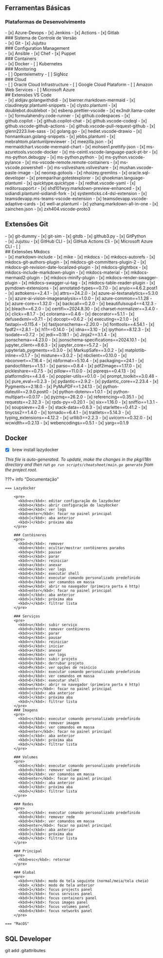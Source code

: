 ## Ferramentas Básicas
### Plataformas de Desenvolvimento
<div class="mdx-columns2" markdown>
- [x] Azure-Devops
- [x] Jenkins
- [x] Actions
- [x] Gitlab
</div>
### Sistema de Controle de Versão
<div class="mdx-columns2" markdown>
- [x] Git
- [x] Jujutsu
</div>
### Configuration Management
<div class="mdx-columns2" markdown>
- [x] Ansible
- [x] Chef
- [x] Puppet
</div>
### Containers
<div class="mdx-columns2" markdown>
- [x] Docker
- [ ] Kubernetes
</div>
### Monitoring
<div class="mdx-columns2" markdown>
- [ ] Opentelemetry
- [ ] SigNoz
</div>
### Cloud
<div class="mdx-columns2" markdown>
- [ ] Oracle Cloud Infrastructure
- [ ] Google Cloud Plataform
- [ ] Amazon Web Services
- [ ] Microsoft Azure
</div>
## Extensões VS Code
<div class="mdx-columns2" markdown>
- [x] aldijav.golangwithdidi
- [x] bierner.markdown-mermaid
- [x] claudineyqr.plantuml-snippets
- [x] clysto.plantuml
- [x] doublebot.doublebot
- [x] esbenp.prettier-vscode
- [x] ex3ndr.llama-coder
- [x] formulahendry.code-runner
- [x] github.codespaces
- [x] github.copilot
- [x] github.copilot-chat
- [x] github.vscode-codeql
- [x] github.vscode-github-actions
- [x] github.vscode-pull-request-github
- [x] glenn2223.live-sass
- [x] golang.go
- [x] hediet.vscode-drawio
- [x] honnamkuan.golang-snippets
- [x] jebbs.plantuml
- [x] mebrahtom.plantumlpreviewer
- [x] meezilla.json
- [x] mermaidchart.vscode-mermaid-chart
- [x] mohsen1.prettify-json
- [x] ms-azuretools.vscode-docker
- [x] ms-ceintl.vscode-language-pack-pt-br
- [x] ms-python.debugpy
- [x] ms-python.python
- [x] ms-python.vscode-pylance
- [x] ms-vscode-remote.remote-containers
- [x] ms-vscode.powershell
- [x] ms-vsliveshare.vsliveshare
- [x] mushan.vscode-paste-image
- [x] neonxp.gotools
- [x] nhoizey.gremlins
- [x] oracle.sql-developer
- [x] premparihar.gotestexplorer
- [x] qhoekman.language-plantuml
- [x] quicktype.quicktype
- [x] redhat.vscode-yaml
- [x] reditorsupport.r
- [x] shd101wyy.markdown-preview-enhanced
- [x] sidiandi.plantuml-sidiandi-fork
- [x] systemticks.c4-dsl-extension
- [x] teamsdevapp.ms-teams-vscode-extension
- [x] teamsdevapp.vscode-adaptive-cards
- [x] well-ar.plantuml
- [x] yzhang.markdown-all-in-one
- [x] zainchen.json
- [x] zxh404.vscode-proto3
</div>

## Extensões Git
<div class="mdx-columns3" markdown>
- [x] git-dummy
- [x] git-sim
- [x] gitdb
- [x] github3.py
- [x] GitPython
</div>
<div class="mdx-columns3" markdown>
- [x] Jujutsu
- [x] GitHub CLI
- [x] GitHub Actions Cli
- [x] Microsoft Azure CLI
- [ ]
</div>
## Extensões Mkdocs
<div class="mdx-columns3" markdown>
- [x] markdown-include
- [x] mike
- [x] mkdocs
- [x] mkdocs-autorefs
- [x] mkdocs-git-authors-plugin
- [x] mkdocs-git-committers-plugin-2
- [x] mkdocs-git-revision-date-localized-plugin
- [x] mkdocs-glightbox
- [x] mkdocs-include-markdown-plugin
- [x] mkdocs-material
- [x] mkdocs-mermaid2-plugin
- [x] mkdocs-minify-plugin
- [x] mkdocs-render-swagger-plugin
- [x] mkdocs-swagger-ui-tag
- [x] mkdocs-table-reader-plugin
- [x] pymdown-extensions
- [x] annotated-types==0.7.0
- [x] anyio==4.6.2.post1
- [x] asttokens==2.4.1
- [x] attrs==24.2.0
- [x] azure-ai-textanalytics==5.3.0
- [x] azure-ai-vision-imageanalysis==1.0.0
- [x] azure-common==1.1.28
- [x] azure-core==1.32.0
- [x] backcall==0.2.0
- [x] beautifulsoup4==4.12.3
- [x] bleach==6.2.0
- [x] certifi==2024.8.30
- [x] charset-normalizer==3.4.0
- [x] click==8.1.7
- [x] colorama==0.4.6
- [x] decorator==5.1.1
- [x] defusedxml==0.7.1
- [x] docopt==0.6.2
- [x] executing==2.1.0
- [x] fastapi==0.115.4
- [x] fastjsonschema==2.20.0
- [x] fonttools==4.54.1
- [x] fpdf2==2.8.1
- [x] h11==0.14.0
- [x] idna==3.10
- [x] ipython==8.12.3
- [x] isodate==0.7.2
- [x] jedi==0.19.1
- [x] Jinja2==3.1.4
- [x] jsonschema==4.23.0
- [x] jsonschema-specifications==2024.10.1
- [x] jupyter_client==8.6.3
- [x] jupyter_core==5.7.2
- [x] jupyterlab_pygments==0.3.0
- [x] MarkupSafe==3.0.2
- [x] matplotlib-inline==0.1.7
- [x] mistune==3.0.2
- [x] nbclient==0.10.0
- [x] nbconvert==7.16.4
- [x] nbformat==5.10.4
- [x] packaging==24.1
- [x] pandocfilters==1.5.1
- [x] parso==0.8.4
- [x] pdf2image==1.17.0
- [x] pickleshare==0.7.5
- [x] pillow==11.0.0
- [x] pipreqs==0.4.13
- [x] platformdirs==4.3.6
- [x] poppler-utils==0.1.0
- [x] prompt_toolkit==3.0.48
- [x] pure_eval==0.2.3
- [x] pydantic==2.9.2
- [x] pydantic_core==2.23.4
- [x] Pygments==2.18.0
- [x] PyMuPDF==1.24.13
- [x] python-dateutil==2.9.0.post0
- [x] python-dotenv==1.0.1
- [x] python-multipart==0.0.17
- [x] pyzmq==26.2.0
- [x] referencing==0.35.1
- [x] requests==2.32.3
- [x] rpds-py==0.20.1
- [x] six==1.16.0
- [x] sniffio==1.3.1
- [x] soupsieve==2.6
- [x] stack-data==0.6.3
- [x] starlette==0.41.2
- [x] tinycss2==1.4.0
- [x] tornado==6.4.1
- [x] traitlets==5.14.3
- [x] typing_extensions==4.12.2
- [x] urllib3==2.2.3
- [x] uvicorn==0.32.0
- [x] wcwidth==0.2.13
- [x] webencodings==0.5.1
- [x] yarg==0.1.9
</div>

## Docker

- [x] brew install lazydocker

_This file is auto-generated. To update, make the changes in the pkg/i18n directory and then run `go run scripts/cheatsheet/main.go generate` from the project root._


???+ info "Documentação"

    === Lazydocker

        <pre>
          <kbd>e</kbd>: editar configuração do lazydocker
          <kbd>o</kbd>: abrir configuração do lazydocker
          <kbd>m</kbd>: ver logs
          <kbd>enter</kbd>: focar no painel principal
          <kbd>[</kbd>: aba anterior
          <kbd>]</kbd>: próxima aba
        </pre>

        ### Contêineres
        <pre>
          <kbd>d</kbd>: remover
          <kbd>e</kbd>: ocultar/mostrar contêineres parados
          <kbd>p</kbd>: pausar
          <kbd>s</kbd>: parar
          <kbd>r</kbd>: reiniciar
          <kbd>a</kbd>: anexar
          <kbd>m</kbd>: ver logs
          <kbd>E</kbd>: executar shell
          <kbd>c</kbd>: executar comando personalizado predefinido
          <kbd>b</kbd>: ver comandos em massa
          <kbd>w</kbd>: abrir no navegador (primeira porta é http)
          <kbd>enter</kbd>: focar no painel principal
          <kbd>[</kbd>: aba anterior
          <kbd>]</kbd>: próxima aba
          <kbd>/</kbd>: filtrar lista
        </pre>

        ### Serviços
        <pre>
          <kbd>u</kbd>: subir serviço
          <kbd>d</kbd>: remover contêineres
          <kbd>s</kbd>: parar
          <kbd>p</kbd>: pausar
          <kbd>r</kbd>: reiniciar
          <kbd>S</kbd>: iniciar
          <kbd>a</kbd>: anexar
          <kbd>m</kbd>: ver logs
          <kbd>U</kbd>: subir projeto
          <kbd>D</kbd>: derrubar projeto
          <kbd>R</kbd>: ver opções de reinício
          <kbd>c</kbd>: executar comando personalizado predefinido
          <kbd>b</kbd>: ver comandos em massa
          <kbd>E</kbd>: executar shell
          <kbd>w</kbd>: abrir no navegador (primeira porta é http)
          <kbd>enter</kbd>: focar no painel principal
          <kbd>[</kbd>: aba anterior
          <kbd>]</kbd>: próxima aba
          <kbd>/</kbd>: filtrar lista
        </pre>
        ### Imagens
        <pre>
          <kbd>c</kbd>: executar comando personalizado predefinido
          <kbd>d</kbd>: remover imagem
          <kbd>b</kbd>: ver comandos em massa
          <kbd>enter</kbd>: focar no painel principal
          <kbd>[</kbd>: aba anterior
          <kbd>]</kbd>: próxima aba
          <kbd>/</kbd>: filtrar lista
        </pre>

        ### Volumes
        <pre>
          <kbd>c</kbd>: executar comando personalizado predefinido
          <kbd>d</kbd>: remover volume
          <kbd>b</kbd>: ver comandos em massa
          <kbd>enter</kbd>: focar no painel principal
          <kbd>[</kbd>: aba anterior
          <kbd>]</kbd>: próxima aba
          <kbd>/</kbd>: filtrar lista
        </pre>

        ### Redes
        <pre>
          <kbd>c</kbd>: executar comando personalizado predefinido
          <kbd>d</kbd>: remover rede
          <kbd>b</kbd>: ver comandos em massa
          <kbd>enter</kbd>: focar no painel principal
          <kbd>[</kbd>: aba anterior
          <kbd>]</kbd>: próxima aba
          <kbd>/</kbd>: filtrar lista
        </pre>

        ### Principal
        <pre>
          <kbd>esc</kbd>: retornar
        </pre>

        ### Global
        <pre>
          <kbd>+</kbd>: modo de tela seguinte (normal/meia/tela cheia)
          <kbd>_</kbd>: modo de tela anterior
          <kbd>1</kbd>: focus projects panel
          <kbd>2</kbd>: focus services panel
          <kbd>3</kbd>: focus containers panel
          <kbd>4</kbd>: focus images panel
          <kbd>5</kbd>: focus volumes panel
          <kbd>6</kbd>: focus networks panel
        </pre>

    === "MacOS"


## SQL Developer
<div class="mdx-columns3" markdown>
</div>
git add .gitattributes
